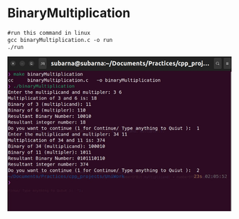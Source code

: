 # BinaryMultiplication
```
#run this command in linux
gcc binaryMultiplication.c -o run
./run
```
![image](app.jpeg)
